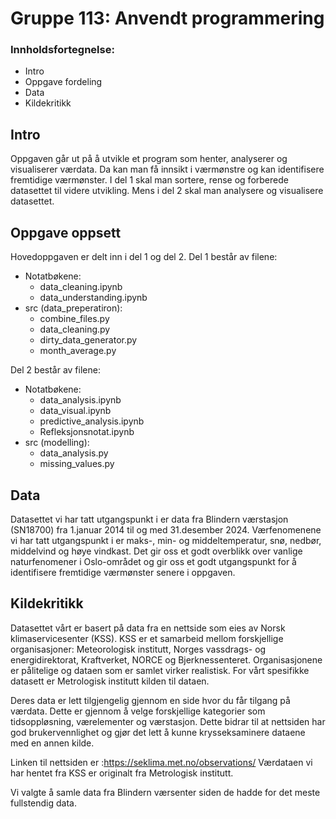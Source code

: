 
# Gruppe 113: Anvendt programmering

### Innholdsfortegnelse:
 - Intro
 - Oppgave fordeling
 - Data
 - Kildekritikk

## Intro
Oppgaven går ut på å utvikle et program som henter, analyserer og visualiserer værdata. Da kan man få innsikt i værmønstre og kan identifisere fremtidige værmønster. I del 1 skal man sortere, rense og forberede datasettet til videre utvikling. Mens i del 2 skal man analysere og visualisere datasettet. 

## Oppgave oppsett
Hovedoppgaven er delt inn i del 1 og del 2. 
Del 1 består av filene:
- Notatbøkene:
    - data_cleaning.ipynb
    - data_understanding.ipynb
- src (data_preperatiron):
    - combine_files.py
    - data_cleaning.py
    - dirty_data_generator.py
    - month_average.py

Del 2 består av filene: 
- Notatbøkene:
    - data_analysis.ipynb
    - data_visual.ipynb
    - predictive_analysis.ipynb
    - Refleksjonsnotat.ipynb
- src (modelling):
    - data_analysis.py
    - missing_values.py

## Data
Datasettet vi har tatt utgangspunkt i er data fra Blindern værstasjon (SN18700) fra 1.januar 2014 til og med 31.desember 2024. Værfenomenene vi har tatt utgangspunkt i er maks-, min- og middeltemperatur, snø, nedbør, middelvind og høye vindkast. Det gir oss et godt overblikk over vanlige naturfenomener i Oslo-området og gir oss et godt utgangspunkt for å identifisere fremtidige værmønster senere i oppgaven. 

## Kildekritikk
Datasettet vårt er basert på data fra en nettside som eies av Norsk klimaservicesenter (KSS). KSS er et samarbeid mellom forskjellige organisasjoner: Meteorologisk institutt, Norges vassdrags- og energidirektorat, Kraftverket, NORCE og Bjerknessenteret. Organisasjonene er pålitelige og dataen som er samlet virker realistisk. For vårt spesifikke datasett er Metrologisk institutt kilden til dataen.

Deres data er lett tilgjengelig gjennom en side hvor du får tilgang på værdata. Dette er gjennom å velge forskjellige kategorier som tidsoppløsning, værelementer og værstasjon. Dette bidrar til at nettsiden har god brukervennlighet og gjør det lett å kunne krysseksaminere dataene med en annen kilde. 

Linken til nettsiden er :https://seklima.met.no/observations/
Værdataen vi har hentet fra KSS er originalt fra Metrologisk institutt.

Vi valgte å samle data fra Blindern værsenter siden de hadde for det meste fullstendig data. 

